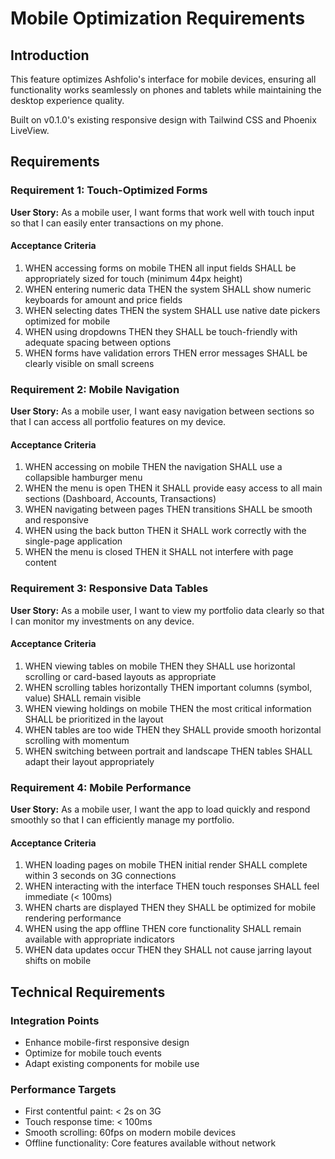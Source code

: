 # Mobile Optimization Requirements

## Introduction

This feature optimizes Ashfolio's interface for mobile devices, ensuring all functionality works seamlessly on phones and tablets while maintaining the desktop experience quality.

Built on v0.1.0's existing responsive design with Tailwind CSS and Phoenix LiveView.

## Requirements

### Requirement 1: Touch-Optimized Forms

**User Story:** As a mobile user, I want forms that work well with touch input so that I can easily enter transactions on my phone.

#### Acceptance Criteria

1. WHEN accessing forms on mobile THEN all input fields SHALL be appropriately sized for touch (minimum 44px height)
2. WHEN entering numeric data THEN the system SHALL show numeric keyboards for amount and price fields
3. WHEN selecting dates THEN the system SHALL use native date pickers optimized for mobile
4. WHEN using dropdowns THEN they SHALL be touch-friendly with adequate spacing between options
5. WHEN forms have validation errors THEN error messages SHALL be clearly visible on small screens

### Requirement 2: Mobile Navigation

**User Story:** As a mobile user, I want easy navigation between sections so that I can access all portfolio features on my device.

#### Acceptance Criteria

1. WHEN accessing on mobile THEN the navigation SHALL use a collapsible hamburger menu
2. WHEN the menu is open THEN it SHALL provide easy access to all main sections (Dashboard, Accounts, Transactions)
3. WHEN navigating between pages THEN transitions SHALL be smooth and responsive
4. WHEN using the back button THEN it SHALL work correctly with the single-page application
5. WHEN the menu is closed THEN it SHALL not interfere with page content

### Requirement 3: Responsive Data Tables

**User Story:** As a mobile user, I want to view my portfolio data clearly so that I can monitor my investments on any device.

#### Acceptance Criteria

1. WHEN viewing tables on mobile THEN they SHALL use horizontal scrolling or card-based layouts as appropriate
2. WHEN scrolling tables horizontally THEN important columns (symbol, value) SHALL remain visible
3. WHEN viewing holdings on mobile THEN the most critical information SHALL be prioritized in the layout
4. WHEN tables are too wide THEN they SHALL provide smooth horizontal scrolling with momentum
5. WHEN switching between portrait and landscape THEN tables SHALL adapt their layout appropriately

### Requirement 4: Mobile Performance

**User Story:** As a mobile user, I want the app to load quickly and respond smoothly so that I can efficiently manage my portfolio.

#### Acceptance Criteria

1. WHEN loading pages on mobile THEN initial render SHALL complete within 3 seconds on 3G connections
2. WHEN interacting with the interface THEN touch responses SHALL feel immediate (< 100ms)
3. WHEN charts are displayed THEN they SHALL be optimized for mobile rendering performance
4. WHEN using the app offline THEN core functionality SHALL remain available with appropriate indicators
5. WHEN data updates occur THEN they SHALL not cause jarring layout shifts on mobile

## Technical Requirements

### Integration Points

- Enhance mobile-first responsive design
- Optimize for mobile touch events
- Adapt existing components for mobile use

### Performance Targets

- First contentful paint: < 2s on 3G
- Touch response time: < 100ms
- Smooth scrolling: 60fps on modern mobile devices
- Offline functionality: Core features available without network
